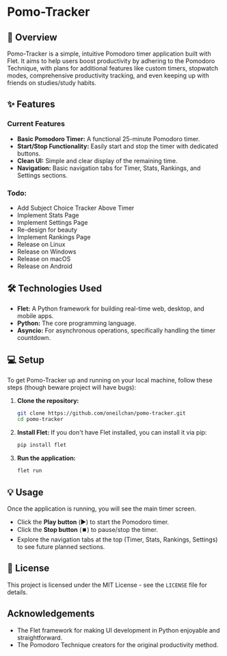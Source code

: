 # Pomo-Tracker

## 🚀 Overview
Pomo-Tracker is a simple, intuitive Pomodoro timer application built with Flet. It aims to help users boost productivity by adhering to the Pomodoro Technique, with plans for additional features like custom timers, stopwatch modes, comprehensive productivity tracking, and even keeping up with friends on studies/study habits.

## ✨ Features

### Current Features
* **Basic Pomodoro Timer:** A functional 25-minute Pomodoro timer.
* **Start/Stop Functionality:** Easily start and stop the timer with dedicated buttons.
* **Clean UI:** Simple and clear display of the remaining time.
* **Navigation:** Basic navigation tabs for Timer, Stats, Rankings, and Settings sections.

### Todo:
* Add Subject Choice Tracker Above Timer
* Implement Stats Page
* Implement Settings Page
* Re-design for beauty
* Implement Rankings Page
* Release on Linux
* Release on Windows
* Release on macOS
* Release on Android

## 🛠 Technologies Used
* **Flet:** A Python framework for building real-time web, desktop, and mobile apps.
* **Python:** The core programming language.
* **Asyncio:** For asynchronous operations, specifically handling the timer countdown.

## 💻 Setup
To get Pomo-Tracker up and running on your local machine, follow these steps (though beware project will have bugs):

1.  **Clone the repository:**
    ```bash
    git clone https://github.com/oneilchan/pomo-tracker.git
    cd pomo-tracker
    ```

2.  **Install Flet:**
    If you don't have Flet installed, you can install it via pip:
    ```bash
    pip install flet
    ```

3.  **Run the application:**
    ```bash
    flet run
    ```

## 💡 Usage
Once the application is running, you will see the main timer screen.
* Click the **Play button** (▶️) to start the Pomodoro timer.
* Click the **Stop button** (⏹️) to pause/stop the timer.
* Explore the navigation tabs at the top (Timer, Stats, Rankings, Settings) to see future planned sections.

## 📄 License
This project is licensed under the MIT License - see the `LICENSE` file for details.

## Acknowledgements
* The Flet framework for making UI development in Python enjoyable and straightforward.
* The Pomodoro Technique creators for the original productivity method.

